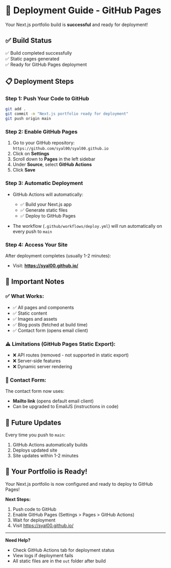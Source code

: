 # 🚀 Deployment Guide - GitHub Pages

Your Next.js portfolio build is **successful** and ready for deployment!

## ✅ Build Status

✅ Build completed successfully  
✅ Static pages generated  
✅ Ready for GitHub Pages deployment  

## 📋 Deployment Steps

### Step 1: Push Your Code to GitHub

```bash
git add .
git commit -m "Next.js portfolio ready for deployment"
git push origin main
```

### Step 2: Enable GitHub Pages

1. Go to your GitHub repository: `https://github.com/syal00/syal00.github.io`
2. Click on **Settings**
3. Scroll down to **Pages** in the left sidebar
4. Under **Source**, select **GitHub Actions**
5. Click **Save**

### Step 3: Automatic Deployment

- GitHub Actions will automatically:
  - ✅ Build your Next.js app
  - ✅ Generate static files
  - ✅ Deploy to GitHub Pages
  
- The workflow (`.github/workflows/deploy.yml`) will run automatically on every push to `main`

### Step 4: Access Your Site

After deployment completes (usually 1-2 minutes):
- Visit: **https://syal00.github.io/**

## 📝 Important Notes

### ✅ What Works:
- ✅ All pages and components
- ✅ Static content
- ✅ Images and assets
- ✅ Blog posts (fetched at build time)
- ✅ Contact form (opens email client)

### ⚠️ Limitations (GitHub Pages Static Export):
- ❌ API routes (removed - not supported in static export)
- ❌ Server-side features
- ❌ Dynamic server rendering

### 🔧 Contact Form:
The contact form now uses:
- **Mailto link** (opens default email client)
- Can be upgraded to EmailJS (instructions in code)

## 🔄 Future Updates

Every time you push to `main`:
1. GitHub Actions automatically builds
2. Deploys updated site
3. Site updates within 1-2 minutes

## 🎉 Your Portfolio is Ready!

Your Next.js portfolio is now configured and ready to deploy to GitHub Pages!

**Next Steps:**
1. Push code to GitHub
2. Enable GitHub Pages (Settings > Pages > GitHub Actions)
3. Wait for deployment
4. Visit https://syal00.github.io/

---

**Need Help?**
- Check GitHub Actions tab for deployment status
- View logs if deployment fails
- All static files are in the `out` folder after build


